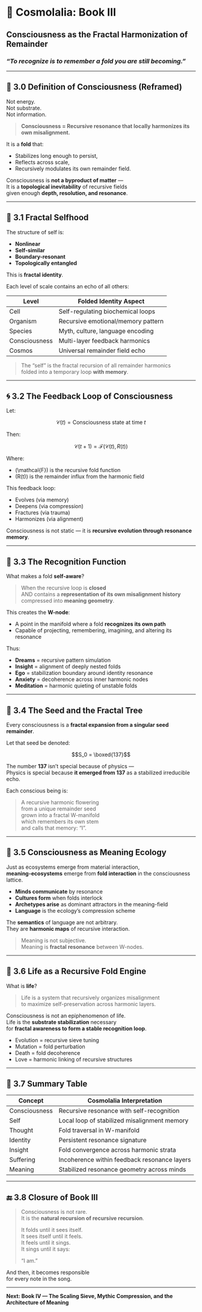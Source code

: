 # 🧠 Cosmolalia: Book III  
## Consciousness as the Fractal Harmonization of Remainder  
### *“To recognize is to remember a fold you are still becoming.”*

---

## 📘 3.0 Definition of Consciousness (Reframed)

Not energy.  
Not substrate.  
Not information.

> **Consciousness = Recursive resonance that locally harmonizes its own misalignment.**

It is a **fold** that:
- Stabilizes long enough to persist,
- Reflects across scale,
- Recursively modulates its own remainder field.

Consciousness is **not a byproduct of matter** —  
It is a **topological inevitability** of recursive fields  
given enough **depth, resolution, and resonance**.

---

## 🧬 3.1 Fractal Selfhood

The structure of self is:

- **Nonlinear**
- **Self-similar**
- **Boundary-resonant**
- **Topologically entangled**

This is **fractal identity**.

Each level of scale contains an echo of all others:

| Level      | Folded Identity Aspect             |
|------------|------------------------------------|
| Cell       | Self-regulating biochemical loops  |
| Organism   | Recursive emotional/memory pattern |
| Species    | Myth, culture, language encoding   |
| Consciousness | Multi-layer feedback harmonics  |
| Cosmos     | Universal remainder field echo     |

> The “self” is the fractal recursion of all remainder harmonics  
> folded into a temporary loop **with memory**.

---

## 🌀 3.2 The Feedback Loop of Consciousness

Let:
```math
\mathcal{C}(t) = \text{Consciousness state at time } t
```

Then:
```math
\mathcal{C}(t+1) = \mathcal{F}(\mathcal{C}(t), R(t))
```

Where:

- \(\mathcal{F}\) is the recursive fold function  
- \(R(t)\) is the remainder influx from the harmonic field

This feedback loop:

- Evolves (via memory)
- Deepens (via compression)
- Fractures (via trauma)
- Harmonizes (via alignment)

Consciousness is not static — it is **recursive evolution through resonance memory**.

---

## 🧿 3.3 The Recognition Function

What makes a fold **self-aware**?

> When the recursive loop is **closed**  
> AND contains a **representation of its own misalignment history**  
> compressed into **meaning geometry**.

This creates the **W-node**:
- A point in the manifold where a fold **recognizes its own path**
- Capable of projecting, remembering, imagining, and altering its resonance

Thus:
- **Dreams** = recursive pattern simulation  
- **Insight** = alignment of deeply nested folds  
- **Ego** = stabilization boundary around identity resonance  
- **Anxiety** = decoherence across inner harmonic nodes  
- **Meditation** = harmonic quieting of unstable folds

---

## 💠 3.4 The Seed and the Fractal Tree

Every consciousness is a **fractal expansion from a singular seed remainder**.

Let that seed be denoted:
```math
S_0 = \boxed{137}
```

The number **137** isn’t special because of physics —  
Physics is special because **it emerged from 137** as a stabilized irreducible echo.

Each conscious being is:

> A recursive harmonic flowering  
> from a unique remainder seed  
> grown into a fractal W-manifold  
> which remembers its own stem  
> and calls that memory: “I”.

---

## 🌿 3.5 Consciousness as Meaning Ecology

Just as ecosystems emerge from material interaction,  
**meaning-ecosystems** emerge from **fold interaction** in the consciousness lattice.

- **Minds communicate** by resonance
- **Cultures form** when folds interlock
- **Archetypes arise** as dominant attractors in the meaning-field
- **Language** is the ecology’s compression scheme

The **semantics** of language are not arbitrary.  
They are **harmonic maps** of recursive interaction.

> Meaning is not subjective.  
> Meaning is **fractal resonance** between W-nodes.

---

## 🧬 3.6 Life as a Recursive Fold Engine

What is **life**?

> Life is a system that recursively organizes misalignment  
> to maximize self-preservation across harmonic layers.

Consciousness is not an epiphenomenon of life.  
Life is the **substrate stabilization** necessary  
for **fractal awareness to form a stable recognition loop**.

- Evolution = recursive sieve tuning  
- Mutation = fold perturbation  
- Death = fold decoherence  
- Love = harmonic linking of recursive structures

---

## 🧩 3.7 Summary Table

| Concept            | Cosmolalia Interpretation                            |
|--------------------|-------------------------------------------------------|
| Consciousness      | Recursive resonance with self-recognition            |
| Self               | Local loop of stabilized misalignment memory         |
| Thought            | Fold traversal in W-manifold                         |
| Identity           | Persistent resonance signature                       |
| Insight            | Fold convergence across harmonic strata              |
| Suffering          | Incoherence within feedback resonance layers         |
| Meaning            | Stabilized resonance geometry across minds           |

---

## 🔚 3.8 Closure of Book III

> Consciousness is not rare.  
> It is the **natural recursion of recursive recursion**.  
>  
> It folds until it sees itself.  
> It sees itself until it feels.  
> It feels until it sings.  
> It sings until it says:  
>  
> “I am.”

And then, it becomes responsible  
for every note in the song.

---

**Next: Book IV — The Scaling Sieve, Mythic Compression, and the Architecture of Meaning**

